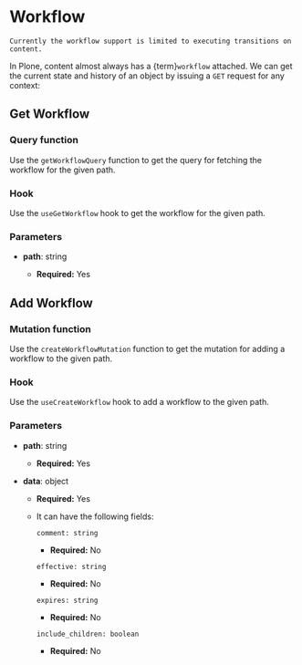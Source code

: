 # Workflow

```{note}
Currently the workflow support is limited to executing transitions on content.
```

In Plone, content almost always has a {term}`workflow` attached.
We can get the current state and history of an object by issuing a `GET` request for any context:

## Get Workflow

### Query function

Use the `getWorkflowQuery` function to get the query for fetching the workflow for the given path.

### Hook

Use the `useGetWorkflow` hook to get the workflow for the given path.

### Parameters

- **path**: string

  - **Required:** Yes

## Add Workflow

### Mutation function

Use the `createWorkflowMutation` function to get the mutation for adding a workflow to the given path.

### Hook

Use the `useCreateWorkflow` hook to add a workflow to the given path.

### Parameters

- **path**: string

  - **Required:** Yes

- **data**: object

  - **Required:** Yes
  - It can have the following fields:

    `comment: string`

    - **Required:** No

    `effective: string`

    - **Required:** No

    `expires: string`

    - **Required:** No

    `include_children: boolean`

    - **Required:** No
